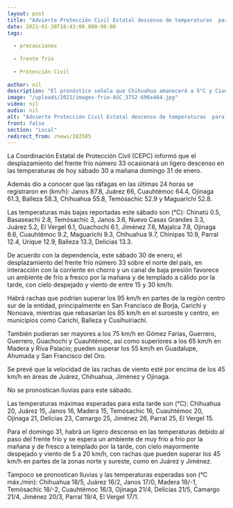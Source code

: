 ```yaml
---
layout: post
title: "Advierte Protección Civil Estatal descenso de temperaturas  para este domingo"
date: 2021-01-30T18:43:00.000-06:00
tags:
  
  - precauciones
  
  - frente frío
  
  - Protección Civil
  
author: nil
description: "El pronóstico señala que Chihuahua amanecerá a 5°C y Ciudad Juárez a 2°C; alcanzan rachas de viento en las últimas 24 horas hasta 87.8 km/h en Janos"
image: "/uploads/2021/images-frio-ASC_3752-696x464.jpg"
video: nil
audio: nil
alt: "Advierte Protección Civil Estatal descenso de temperaturas  para este domingo"
front: false
section: "Local"
redirect_from: /news/182585
---
```


La Coordinación Estatal de Protección Civil (CEPC) informó que el desplazamiento del frente frío número 33 ocasionará un ligero descenso en las temperaturas de hoy sábado 30 a mañana domingo 31 de enero.

Además dio a conocer que las ráfagas en las últimas 24 horas se registraron en (km/h): Janos 87.8, Juárez 66, Cuauhtémoc 64.4, Ojinaga 61.3, Balleza 58.3, Chihuahua 55.8, Temósachic 52.9 y Maguarichi 52.8.  

Las temperaturas más bajas reportadas este sábado son (°C): Chinatú 0.5, Basaseachi 2.8, Temósachic 3, Janos 3.6, Nuevo Casas Grandes 3.3, Juárez 5.2, El Vergel 6.1, Guachochi 6.1, Jiménez 7.6, Majalca 7.8, Ojinaga 8.6, Cuauhtémoc 9.2, Maguarichi 9.3, Chihuahua 9.7, Chínipas 10.9, Parral 12.4, Urique 12.9, Balleza 13.3, Delicias 13.3.

De acuerdo con la dependencia, este sábado 30 de enero, el desplazamiento del frente frío número 33 sobre el norte del país, en interacción con la corriente en chorro y un canal de baja presión favorece un ambiente de frío a fresco por la mañana y de templado a cálido por la tarde, con cielo despejado y viento de entre 15 y 30 km/h.

Habrá rachas que podrían superar los 95 km/h en partes de la región centro sur de la entidad, principalmente en San Francisco de Borja, Carichí y Nonoava, mientras que rebasarían los 85 km/h en el suroeste y centro, en municipios como Carichí, Balleza y Cusihuiriachi.

También pudieran ser mayores a los 75 km/h en Gómez Farías, Guerrero, Guerrero, Guachochi y Cuauhtémoc, así como superiores a los 65 km/h en Madera y Riva Palacio; pueden superar los 55 km/h en Guadalupe, Ahumada y San Francisco del Oro.

Se prevé que la velocidad de las rachas de viento esté por encima de los 45 km/h en áreas de Juárez, Chihuahua, Jiménez y Ojinaga.

No se pronostican lluvias para este sábado.

Las temperaturas máximas esperadas para esta tarde son (°C): Chihuahua 20, Juárez 15, Janos 16, Madera 15, Temósachic 16, Cuauhtémoc 20, Ojinaga 21, Delicias 23, Camargo 25, Jiménez 26, Parral 25, El Vergel 15.

Para el domingo 31, habrá un ligero descenso en las temperaturas debido al paso del frente frío y se espera un ambiente de muy frío a frío por la mañana y de fresco a templado por la tarde, con cielo mayormente despejado y viento de 5 a 20 km/h, con rachas que pueden superar los 45 km/h en partes de la zonas norte y sureste, como en Juárez y Jiménez.

Tampoco se pronostican lluvias y las temperaturas esperadas son (°C máx./min): Chihuahua 18/5, Juárez 16/2, Janos 17/0, Madera 18/-1, Temósachic 18/-2, Cuauhtémoc 16/3, Ojinaga 21/4, Delicias 21/5, Camargo 21/4, Jiménez 20/3, Parral 19/4, El Vergel 17/1.